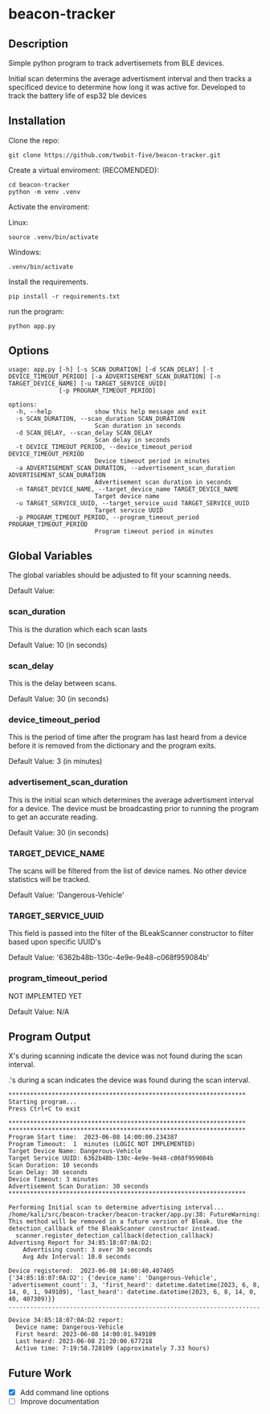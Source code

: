 # beacon-tracker

## Description
Simple python program to track advertisemets from BLE devices.

Initial scan determins the average advertisment interval and then tracks a specificed device to determine how long it was active for.  Developed to track the battery life of esp32 ble devices

## Installation

Clone the repo:
```
git clone https://github.com/twobit-five/beacon-tracker.git

```

Create a virtual enviroment: (RECOMENDED):
```
cd beacon-tracker
python -m venv .venv
```

Activate the enviroment:

Linux:
```
source .venv/bin/activate
```

Windows:
```
.venv/bin/activate
```

Install the requirements.
```
pip install -r requirements.txt
```

run the program:
```
python app.py
```

## Options
```
usage: app.py [-h] [-s SCAN_DURATION] [-d SCAN_DELAY] [-t DEVICE_TIMEOUT_PERIOD] [-a ADVERTISEMENT_SCAN_DURATION] [-n TARGET_DEVICE_NAME] [-u TARGET_SERVICE_UUID]
              [-p PROGRAM_TIMEOUT_PERIOD]

options:
  -h, --help            show this help message and exit
  -s SCAN_DURATION, --scan_duration SCAN_DURATION
                        Scan duration in seconds
  -d SCAN_DELAY, --scan_delay SCAN_DELAY
                        Scan delay in seconds
  -t DEVICE_TIMEOUT_PERIOD, --device_timeout_period DEVICE_TIMEOUT_PERIOD
                        Device timeout period in minutes
  -a ADVERTISEMENT_SCAN_DURATION, --advertisement_scan_duration ADVERTISEMENT_SCAN_DURATION
                        Advertisement scan duration in seconds
  -n TARGET_DEVICE_NAME, --target_device_name TARGET_DEVICE_NAME
                        Target device name
  -u TARGET_SERVICE_UUID, --target_service_uuid TARGET_SERVICE_UUID
                        Target service UUID
  -p PROGRAM_TIMEOUT_PERIOD, --program_timeout_period PROGRAM_TIMEOUT_PERIOD
                        Program timeout period in minutes
```
## Global Variables
The global variables should be adjusted to fit your scanning needs.

Default Value: 

### scan_duration
This is the duration which each scan lasts

Default Value: 10 (in seconds)

### scan_delay
This is the delay between scans.

Default Value: 30 (in seconds)

### device_timeout_period
This is the period of time after the program has last heard from a device before it is removed from the dictionary and the program exits.

Default Value: 3 (in minutes)

### advertisement_scan_duration
This is the initial scan which determines the average advertisment interval for a device.  The device must be broadcasting prior to running the program to get an accurate reading.

Default Value: 30 (in seconds)

### TARGET_DEVICE_NAME 
The scans will be filtered from the list of device names. No other device statistics will be tracked.

Default Value: 'Dangerous-Vehicle'

### TARGET_SERVICE_UUID
This field is passed into the filter of the BLeakScanner constructor to filter based upon specific UUID's

Default Value: '6362b48b-130c-4e9e-9e48-c068f959084b'

### program_timeout_period
NOT IMPLEMTED YET

Default Value: N/A

## Program Output
X's during scanning indicate the device was not found during the scan interval.

.'s during a scan indicates the device was found during the scan interval.

``` Sample Output
******************************************************************
Starting program...
Press Ctrl+C to exit

******************************************************************
******************************************************************
Program Start time:  2023-06-08 14:00:00.234387
Program Timeout:  1  minutes (LOGIC NOT IMPLEMENTED)
Target Device Name: Dangerous-Vehicle
Target Service UUID: 6362b48b-130c-4e9e-9e48-c068f959084b
Scan Duration: 10 seconds
Scan Delay: 30 seconds
Device Timeout: 3 minutes
Advertisement Scan Duration: 30 seconds
******************************************************************

Performing Initial scan to determine advertising interval...
/home/kali/src/beacon-tracker/beacon-tracker/app.py:38: FutureWarning: This method will be removed in a future version of Bleak. Use the detection_callback of the BleakScanner constructor instead.
  scanner.register_detection_callback(detection_callback)
Advertisng Report for 34:85:18:07:0A:D2:
    Advertising count: 3 over 30 seconds
    Avg Adv Interval: 10.0 seconds

Device registered:  2023-06-08 14:00:40.407405
{'34:85:18:07:0A:D2': {'device_name': 'Dangerous-Vehicle', 'advertisement_count': 3, 'first_heard': datetime.datetime(2023, 6, 8, 14, 0, 1, 949109), 'last_heard': datetime.datetime(2023, 6, 8, 14, 0, 40, 407309)}}
...................................................................................................................................................................................................................................................................................................................................................................................................................................................................................................................................................................................................................................................................................XXXX

Device 34:85:18:07:0A:D2 report:
  Device name: Dangerous-Vehicle
  First heard: 2023-06-08 14:00:01.949109
  Last heard: 2023-06-08 21:20:00.677218
  Active time: 7:19:58.728109 (approximately 7.33 hours)
```

## Future Work
- [X] Add command line options
- [ ] Improve documentation
